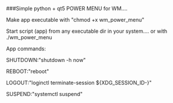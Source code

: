 ###Simple python + qt5 POWER MENU for WM....

Make app executable with "chmod +x wm_power_menu"

Start script (app) from any executable dir in your system.... or with ./wm_power_menu



App commands:

SHUTDOWN:"shutdown -h now"

REBOOT:"reboot"

LOGOUT:"loginctl terminate-session ${XDG_SESSION_ID-}"

SUSPEND:"systemctl suspend"
